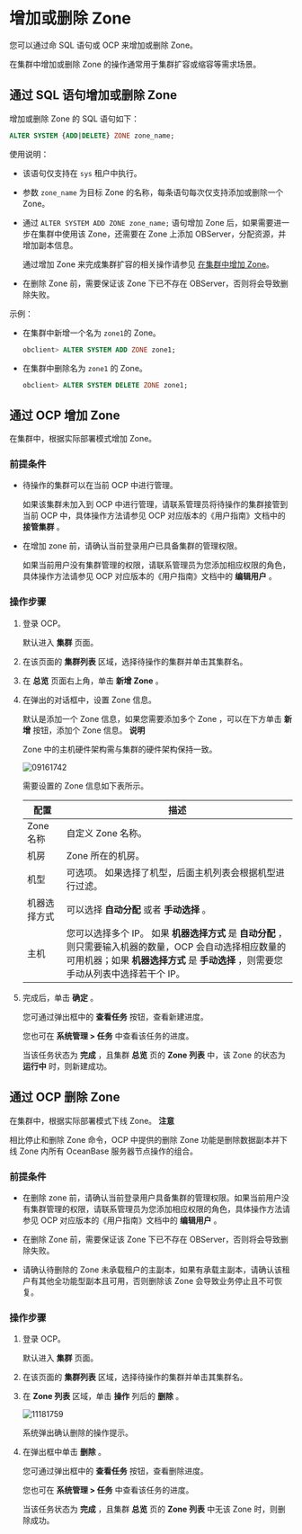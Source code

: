增加或删除 Zone 
===============================

您可以通过命 SQL 语句或 OCP 来增加或删除 Zone。

在集群中增加或删除 Zone 的操作通常用于集群扩容或缩容等需求场景。

通过 SQL 语句增加或删除 Zone 
----------------------------------------

增加或删除 Zone 的 SQL 语句如下：

```sql
ALTER SYSTEM {ADD|DELETE} ZONE zone_name;
```



使用说明：

* 该语句仅支持在 `sys` 租户中执行。

  

* 参数 `zone_name` 为目标 Zone 的名称，每条语句每次仅支持添加或删除一个 Zone。

  

* 通过 `ALTER SYSTEM ADD ZONE zone_name;` 语句增加 Zone 后，如果需要进一步在集群中使用该 Zone，还需要在 Zone 上添加 OBServer，分配资源，并增加副本信息。

  通过增加 Zone 来完成集群扩容的相关操作请参见 [在集群中增加 Zone](../../10.scale-out-and-scale-in-1/2.cluster-level-scale-out-and-scale-in/1.scale-out/1.add-a-zone-to-the-cluster.md)。
  

* 在删除 Zone 前，需要保证该 Zone 下已不存在 OBServer，否则将会导致删除失败。

  




示例：

* 在集群中新增一个名为 `zone1`的 Zone。

  ```sql
  obclient> ALTER SYSTEM ADD ZONE zone1;
  ```

  

* 在集群中删除名为 `zone1` 的 Zone。

  ```sql
  obclient> ALTER SYSTEM DELETE ZONE zone1;
  ```

  




通过 OCP 增加 Zone 
-----------------------------------

在集群中，根据实际部署模式增加 Zone。

### 前提条件 

* 待操作的集群可以在当前 OCP 中进行管理。

  如果该集群未加入到 OCP 中进行管理，请联系管理员将待操作的集群接管到当前 OCP 中，具体操作方法请参见 OCP 对应版本的《用户指南》文档中的 **接管集群** 。
  

* 在增加 zone 前，请确认当前登录用户已具备集群的管理权限。

  如果当前用户没有集群管理的权限，请联系管理员为您添加相应权限的角色，具体操作方法请参见 OCP 对应版本的《用户指南》文档中的 **编辑用户** 。
  




### 操作步骤 

1. 登录 OCP。

   默认进入 **集群** 页面。
   

2. 在该页面的 **集群列表** 区域，选择待操作的集群并单击其集群名。

   

3. 在 **总览** 页面右上角，单击 **新增 Zone** 。

   

4. 在弹出的对话框中，设置 Zone 信息。

   默认是添加一个 Zone 信息，如果您需要添加多个 Zone ，可以在下方单击 **新增** 按钮，添加个 Zone 信息。
   **说明**

   

   Zone 中的主机硬件架构需与集群的硬件架构保持一致。

   ![09161742](https://help-static-aliyun-doc.aliyuncs.com/assets/img/zh-CN/5060562361/p327385.png)

   需要设置的 Zone 信息如下表所示。
   

   | **配置**  |                                                               **描述**                                                               |
   |---------|------------------------------------------------------------------------------------------------------------------------------------|
   | Zone 名称 | 自定义 Zone 名称。                                                                                                                       |
   | 机房      | Zone 所在的机房。                                                                                                                        |
   | 机型      | 可选项。 如果选择了机型，后面主机列表会根据机型进行过滤。                                                                                      |
   | 机器选择方式  | 可以选择 **自动分配** 或者 **手动选择** 。                                                                                                        |
   | 主机      | 您可以选择多个 IP。 如果 **机器选择方式** 是 **自动分配** ，则只需要输入机器的数量，OCP 会自动选择相应数量的可用机器；如果 **机器选择方式** 是 **手动选择** ，则需要您手动从列表中选择若干个 IP。 |

   

5. 完成后，单击 **确定** 。

   您可通过弹出框中的 **查看任务** 按钮，查看新建进度。

   您也可在 **系统管理 \> 任务** 中查看该任务的进度。

   当该任务状态为 **完成** ，且集群 **总览** 页的 **Zone 列表** 中，该 Zone 的状态为 **运行中** 时，则新建成功。
   




通过 OCP 删除 Zone 
-----------------------------------

在集群中，根据实际部署模式下线 Zone。
**注意**



相比停止和删除 Zone 命令，OCP 中提供的删除 Zone 功能是删除数据副本并下线 Zone 内所有 OceanBase 服务器节点操作的组合。

### 前提条件 

* 在删除 zone 前，请确认当前登录用户具备集群的管理权限。如果当前用户没有集群管理的权限，请联系管理员为您添加相应权限的角色，具体操作方法请参见 OCP 对应版本的《用户指南》文档中的 **编辑用户** 。

  

* 在删除 Zone 前，需要保证该 Zone 下已不存在 OBServer，否则将会导致删除失败。

  

* 请确认待删除的 Zone 未承载租户的主副本，如果有承载主副本，请确认该租户有其他全功能型副本且可用，否则删除该 Zone 会导致业务停止且不可恢复。

  




### 操作步骤 

1. 登录 OCP。

   默认进入 **集群** 页面。
   

2. 在该页面的 **集群列表** 区域，选择待操作的集群并单击其集群名。

   

3. 在 **Zone 列表** 区域，单击 **操作** 列后的 **删除** 。

   ![11181759](https://help-static-aliyun-doc.aliyuncs.com/assets/img/zh-CN/2785987361/p355142.png)

   系统弹出确认删除的操作提示。
   

4. 在弹出框中单击 **删除** 。

   您可通过弹出框中的 **查看任务** 按钮，查看删除进度。

   您也可在 **系统管理 \> 任务** 中查看该任务的进度。

   当该任务状态为 **完成** ，且集群 **总览** 页的 **Zone 列表** 中无该 Zone 时，则删除成功。
   




